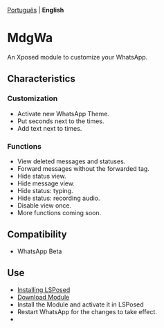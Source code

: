 [Português](../README.md) | **English**

# MdgWa

An Xposed module to customize your WhatsApp.

## Characteristics

### Customization

- Activate new WhatsApp Theme.
- Put seconds next to the times.
- Add text next to times.

### Functions

- View deleted messages and statuses.
- Forward messages without the forwarded tag.
- Hide status view.
- Hide message view.
- Hide status: typing.
- Hide status: recording audio.
- Disable view once.
- More functions coming soon.

## Compatibility

- WhatsApp Beta

## Use

- [Installing LSPosed](https://github.com/LSPosed/LSPosed)
- [Download Module](https://github.com/ItsMadruga/MdgWa/releases/latest)
- Install the Module and activate it in LSPosed
- Restart WhatsApp for the changes to take effect.
- 
